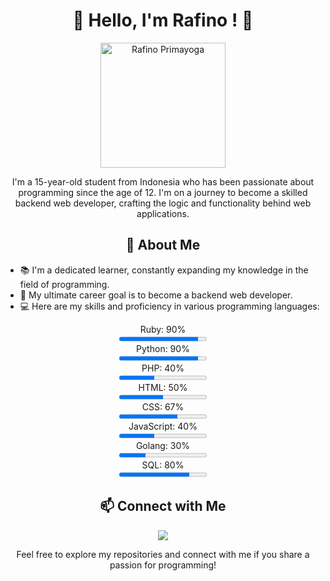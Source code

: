 <h1 align="center">👋 Hello, I'm Rafino ! 🚀</h1>

<p align="center">
  <img src="https://i.ibb.co/d0jvDFz/20231006-172116.jpg" alt="Rafino Primayoga" width="200" height="200">
</p>

<p align="center">
  I'm a 15-year-old student from Indonesia who has been passionate about programming since the age of 12.
  I'm on a journey to become a skilled backend web developer, crafting the logic and functionality behind web applications.
</p>

<h2 align="center">🌟 About Me</h2>

<ul>
  <li>📚 I'm a dedicated learner, constantly expanding my knowledge in the field of programming.</li>
  <li>💼 My ultimate career goal is to become a backend web developer.</li>
  <li>💻 Here are my skills and proficiency in various programming languages:</li>
</ul>

<p align="center">
  Ruby: 90% <br>
  <progress max="100" value="90"></progress><br>
  Python: 90% <br>
  <progress max="100" value="90"></progress><br>
  PHP: 40% <br>
  <progress max="100" value="40"></progress><br>
  HTML: 50% <br>
  <progress max="100" value="50"></progress><br>
  CSS: 67% <br>
  <progress max="100" value="67"></progress><br>
  JavaScript: 40% <br>
  <progress max="100" value="40"></progress><br>
  Golang: 30% <br>
  <progress max="100" value="30"></progress><br>
  SQL: 80% <br>
  <progress max="100" value="80"></progress><br>
</p>

<h2 align="center">📫 Connect with Me</h2>

<p align="center">
  <a href="https://github.com/Rafino-Primayoga">
    <img src="https://img.shields.io/badge/GitHub-Follow-green">
  </a>
</p>

<p align="center">
  Feel free to explore my repositories and connect with me if you share a passion for programming!
</p>
